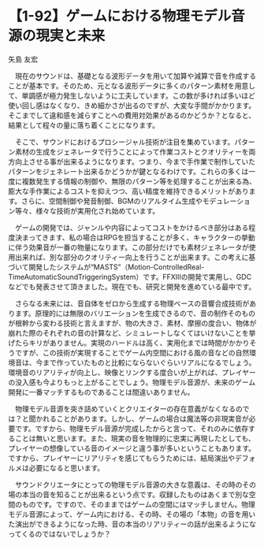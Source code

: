 # 【1-92】ゲームにおける物理モデル音源の現実と未来

<div class="author">矢島 友宏</div>

　現在のサウンドは、基礎となる波形データを用いて加算や減算で音を作成することが基本です。そのため、元となる波形データに多くのパターン素材を用意して、単調感が極力発生しないように工夫しています。この数が多ければ多いほど使い回し感はなくなり、きめ細かさが出るのですが、大変な手間がかかります。そこまでして違和感を減らすことへの費用対効果があるのかどうか？となると、結果として程々の量に落ち着くことになります。

　そこで、サウンドにおけるプロシージャル技術が注目を集めています。パターン素材の生成をジェネレータで行うことによって作業コストとクオリティーを両方向上させる事が出来るようになります。つまり、今まで手作業で制作していたパターンをジェネレート出来るかどうかが鍵となるわけです。これらの多くは一度に複数発生する情報の制御や、無限のパターン等を処理することが出来る為、膨大な手作業によるコストを抑えつつ、高い精度を維持できるメリットがあります。さらに、空間制御や発音制御、BGMのリアルタイム生成やモデュレーション等々、様々な技術が実用化され始めています。

　ゲームの開発では、ジャンルや内容によってコストをかけるべき部分はある程度決まってきます、私の場合はRPGを担当することが多く、キャラクターの挙動に伴う効果音が一番の物量になります。この部分だけでも素材ジェネレータが使用出来れば、別な部分のクオリティー向上を行うことが出来ます。この考えに基づいて開発したシステムが“MASTS”（Motion-ControlledReal-TimeAutomaticSoundTriggeringSystem）です。FFXIIIの開発で実用し、GDCなどでも発表させて頂きました。現在でも、研究と開発を進めている最中です。

　さらなる未来には、音自体をゼロから生成する物理ベースの音響合成技術があります。原理的には無限のバリエーションを生成できるので、音の制作そのものが根幹から変わる技術と言えますが、物の大きさ、素材、摩擦の度合い、物体が崩れた際のそれぞれの音の計算など、シミュレートしなくてはいけないことを挙げたらキリがありません。実現のハードルは高く、実用化までは時間がかかりそうですが、この技術が実現することでゲーム内空間における風の音などの自然環境音は、今まで作っていたものと比較にならないぐらいリアルになるでしょう。環境音のリアリティが向上し、映像とリンクする度合いが上がれば、プレイヤーの没入感も今よりもっと上がることでしょう。物理モデル音源が、未来のゲーム開発に一番マッチするものであることは間違いありません。

　物理モデル音源を突き詰めていくとクリエイターの存在意義がなくなるのでは？と聞かれることがあります。しかし、ゲームの場合は魔法等の非現実音が必要です。ですから、物理モデル音源が完成したからと言って、それのみに依存することは無いと思います。また、現実の音を物理的に忠実に再現したとしても、プレイヤーの想像している音のイメージと違う事が多いということもあります。ですから、プレイヤーにリアリティを感じてもらうためには、結局演出やデフォルメは必要になると思います。

　サウンドクリエータにとっての物理モデル音源の大きな意義は、その時のその場の本当の音を知ることが出来るという点です。収録したものはあくまで別な空間のものです。ですので、そのままではゲームの空間にはマッチしません。物理モデル音源によって、ゲーム内における、その時、その場の「本物」の音を用いた演出ができるようになった時、音の本当のリアリティーの話が出来るようになってくるのではないでしょうか？

